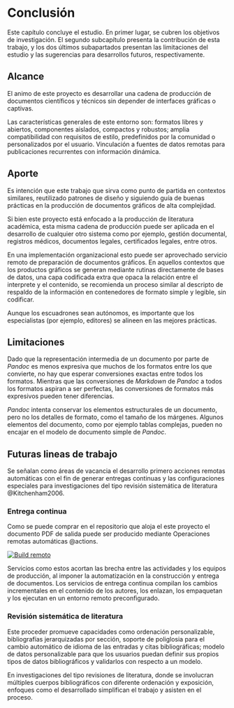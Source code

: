 
# Conclusión

Este capítulo concluye el estudio. En primer lugar, se cubren los
objetivos de investigación. El segundo subcapítulo presenta la
contribución de esta trabajo, y los dos últimos subapartados
presentan las limitaciones del estudio y las sugerencias para
desarrollos futuros, respectivamente.

## Alcance

El animo de este proyecto es desarrollar una cadena de producción
de documentos científicos y técnicos sin depender de interfaces
gráficas o captivas.

Las características generales de este entorno son: formatos libres
y abiertos, componentes aislados, compactos y robustos; amplia
compatibilidad con requisitos de estilo, predefinidos por la
comunidad o personalizados por el usuario. Vinculación a fuentes
de datos remotas para publicaciones recurrentes con información
dinámica.

## Aporte

Es intención que este trabajo que sirva como punto de partida en
contextos similares, reutilizado patrones de diseño y siguiendo
guía de buenas prácticas en la producción de documentos gráficos
de alta complejidad.

Si bien este proyecto está enfocado a la producción de literatura
académica, esta misma cadena de producción puede ser aplicada en
el desarrollo de cualquier otro sistema como por ejemplo, gestión
documental, registros médicos, documentos legales, certificados
legales, entre otros.

En una implementación organizacional esto puede ser aprovechado servicio remoto
de preparación de documentos gráficos. En aquellos contextos que los productos
gráficos se generan mediante rutinas directamente de bases de datos, una capa
codificada extra que opaca la relación entre el interprete y el contenido, se
recomienda un proceso similar al descripto de respaldo de la información en
contenedores de formato simple y legible, sin codificar.

Aunque los escuadrones sean autónomos, es importante que los
especialistas (por ejemplo, editores) se alineen en las mejores
prácticas.

## Limitaciones

Dado que la representación intermedia de un documento por parte de
_Pandoc_ es menos expresiva que muchos de los formatos entre los
que convierte, no hay que esperar conversiones exactas entre todos
los formatos.  Mientras que las conversiones de _Markdown_ de
_Pandoc_ a todos los formatos aspiran a ser perfectas, las
conversiones de formatos más expresivos pueden tener diferencias.

_Pandoc_ intenta conservar los elementos estructurales de un
documento, pero no los detalles de formato, como el tamaño de los
márgenes. Algunos elementos del documento, como por ejemplo tablas
complejas, pueden no encajar en el modelo de documento simple de
_Pandoc_. 

## Futuras lineas de trabajo

Se señalan como áreas de vacancia el desarrollo primero acciones remotas
automáticas con el fin de generar entregas continuas y las configuraciones
especiales para investigaciones del tipo revisión sistemática de literatura
@Kitchenham2006.

### Entrega continua 

Como se puede comprar en el repositorio que aloja el este proyecto el
documento PDF de salida puede ser producido  mediante Operaciones remotas
automáticas @actions.

[![Build remoto](https://github.com/lifofernandez/thesis-sandbox/actions/workflows/main.yml/badge.svg)](https://github.com/lifofernandez/thesis-sandbox/actions/workflows/main.yml)

Servicios como estos acortan las brecha entre las actividades y los equipos de
producción, al imponer la automatización en la construcción y entrega de
documentos. Los servicios de entrega continua compilan los cambios
incrementales en el contenido de los autores, los enlazan, los empaquetan y los
ejecutan en un entorno remoto preconfigurado.

### Revisión sistemática de literatura

Este proceder promueve capacidades como ordenación personalizable, bibliografías
jerarquizadas por sección, soporte de poliglosia para el cambio automático de
idioma de las entradas y citas bibliográficas; modelo de datos personalizable
para que los usuarios puedan definir sus propios tipos de datos bibliográficos y
validarlos con respecto a un modelo.

En investigaciones del tipo revisiones de literatura, donde se involucran
múltiples cuerpos bibliográficos con diferente ordenación y exposición,
enfoques como el desarrollado simplifican el trabajo y asisten en el proceso.

